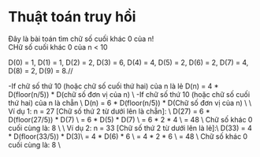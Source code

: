 # Thuật toán truy hồi
Đây là bài toán tìm chữ số cuối khác 0 của n!  
CHữ số cuối khác 0 của n < 10   
  
D(0) = 1, D(1) = 1, D(2) = 2, D(3) = 6, D(4) = 4, D(5) = 2,
D(6) = 2, D(7) = 4, D(8) = 2, D(9) = 8.//

-If chữ số thứ 10 (hoặc chữ số cuối thứ hai) của n là lẻ 
    D(n) = 4 * D(floor(n/5)) * D(chữ số đơn vị của n) 
\\
-If chữ số thứ 10 (hoặc chữ số cuối thứ hai) của n là chẵn \\
    D(n) = 6 * D(floor(n/5)) * D(Chữ số đơn vị của n) \\
\\
Ví dụ 1: n = 27 [Chữ số thứ 2 từ dưới lên là chẵn]: \\
D(27) = 6 * D(floor(27/5)) * D(7) \\
      = 6 * D(5) * D(7) \\
      = 6 * 2 * 4 \\
      = 48 \\
Chữ số khác 0 cuối cùng là: 8 \\
\\
Ví dụ 2: n = 33 [Chữ số thứ 2 từ dưới lên là lẻ]:\\
D(33) = 4 * D(floor(33/5)) * D(3)\\
      = 4 * D(6) * 6 \\
      = 4 * 2 * 6 \\
      = 48 \\
Chữ số khác 0 cuối cùng là: 8 \\
